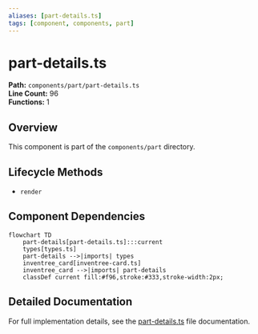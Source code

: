 ```yaml
---
aliases: [part-details.ts]
tags: [component, components, part]
---
```


# part-details.ts

**Path:** `components/part/part-details.ts`  
**Line Count:** 96  
**Functions:** 1  

## Overview

This component is part of the `components/part` directory.

## Lifecycle Methods

- `render`

## Component Dependencies

```mermaid
flowchart TD
    part-details[part-details.ts]:::current
    types[types.ts]
    part-details -->|imports| types
    inventree_card[inventree-card.ts]
    inventree_card -->|imports| part-details
    classDef current fill:#f96,stroke:#333,stroke-width:2px;
```

## Detailed Documentation

For full implementation details, see the [part-details.ts](../files/part-details.md) file documentation.

